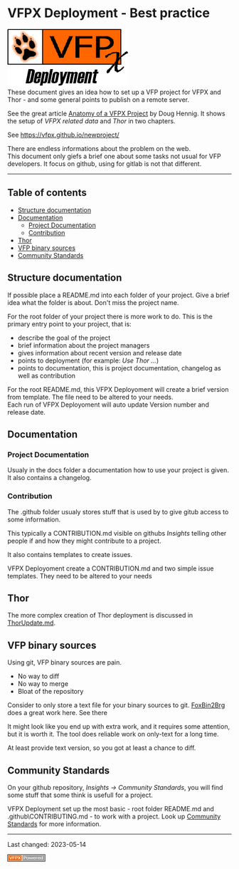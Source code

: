 # VFPX Deployment - Best practice
![](../docs/Images/vfpxdeployment.png)   
These document gives an idea how to set up a VFP project for VFPX and  Thor - and some general points to publish on a remote server.

See the great article [Anatomy of a VFPX Project](https://doughennig.blogspot.com/2023/05/anatomy-of-vfpx-project.html) by Doug Hennig.
It shows the setup of *VFPX related data* and *Thor* in two chapters.

See https://vfpx.github.io/newproject/

There are endless informations about the problem on the web.   
This document only giefs a brief one about some tasks not usual for VFP developers. It focus on github, using for gitlab is not that different.

----
## Table of contents
- [Structure documentation](#structure-documentation)
- [Documentation](#documentation)
  - [Project Documentation](#project-documentation)
  - [Contribution](#contribution)
- [Thor](#thor)
- [VFP binary sources](#vfp-binary-sources)
- [Community Standards](#community-standards)

## Structure documentation
If possible place a README.md into each folder of your project. Give a brief idea what the folder is about. Don't miss the project name.   

For the root folder of your project there is more work to do. This is the primary entry point to your project, that is:
- describe the goal of the project
- brief information about the project managers
- gives information about recent version and release date
- points to deployment (for example: *Use Thor ...*)
- points to documentation, this is project documentation, changelog as well as contribution

For the root README.md, this VFPX Deployoment will create a brief version from template. The file need to be altered to your needs.   
Each run of VFPX Deployoment will auto update Version number and release date.

## Documentation
### Project Documentation
Usualy in the docs folder a documentation how to use your project is given. It also contains a changelog.

### Contribution
The .github folder usualy stores stuff that is used by to give gitub access to some information.   

This typically a CONTRIBUTION.md visible on githubs *Insights* telling other people if and how they might contribute to a project.

It also contains templates to create issues.

VFPX Deployoment create a CONTRIBUTION.md and two simple issue templates. They need to be altered to your needs

## Thor
The more complex creation of Thor deployment is discussed in [ThorUpdate.md](./ThorUpdate.md).

## VFP binary sources
Using git, VFP binary sources are pain.
- No way to diff
- No way to merge
- Bloat of the repository

Consider to only store a text file for your binary sources to git.
[FoxBin2Brg](https://github.com/fdbozzo/foxbin2prg) does a great work here. See there   

It might look like you end up with extra work, and it requires some attention, but it is worth it.
The tool does reliable work on only-text for a long time.

At least provide text version, so you got at least a chance to diff.

## Community Standards
On your github repository, *Insights -> Community Standards*, you will find some stuff that some think is usefull for a project. 

VFPX Deployment set up the most basic - root folder README.md and .github\\CONTRIBUTING.md - to work with a project.
Look up [Community Standards](https://opensource.guide/) for more information.

----
Last changed: 2023-05-14

![](./Images/vfpxpoweredby_alternative.gif)

